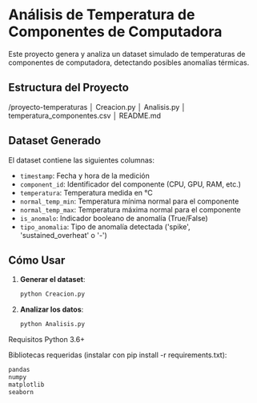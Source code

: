 # Análisis de Temperatura de Componentes de Computadora

Este proyecto genera y analiza un dataset simulado de temperaturas de componentes de computadora, detectando posibles anomalías térmicas.

## Estructura del Proyecto
/proyecto-temperaturas
│ Creacion.py
│ Analisis.py
│ temperatura_componentes.csv
│ README.md

## Dataset Generado

El dataset contiene las siguientes columnas:

- `timestamp`: Fecha y hora de la medición
- `component_id`: Identificador del componente (CPU, GPU, RAM, etc.)
- `temperatura`: Temperatura medida en °C
- `normal_temp_min`: Temperatura mínima normal para el componente
- `normal_temp_max`: Temperatura máxima normal para el componente
- `is_anomalo`: Indicador booleano de anomalía (True/False)
- `tipo_anomalia`: Tipo de anomalía detectada ('spike', 'sustained_overheat' o '-')

## Cómo Usar

1. **Generar el dataset**:
   ```bash
   python Creacion.py
2. **Analizar los datos**:
   ```bash
   python Analisis.py
Requisitos
Python 3.6+

Bibliotecas requeridas (instalar con pip install -r requirements.txt):
   ```bash
pandas
numpy
matplotlib
seaborn
